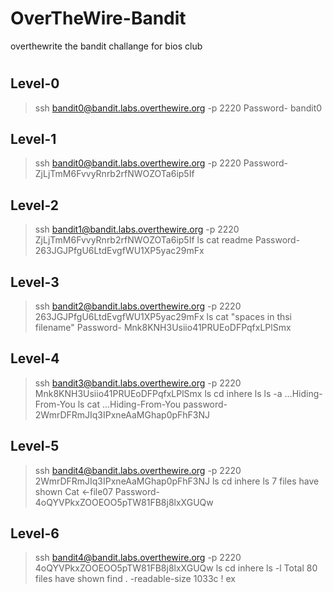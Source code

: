 # OverTheWire-Bandit
overthewrite the bandit challange for bios club 
#

## Level-0
>ssh bandit0@bandit.labs.overthewire.org -p 2220
>Password- bandit0

## Level-1
>ssh bandit0@bandit.labs.overthewire.org -p 2220
>Password- ZjLjTmM6FvvyRnrb2rfNWOZOTa6ip5If

## Level-2
>ssh bandit1@bandit.labs.overthewire.org -p 2220
>ZjLjTmM6FvvyRnrb2rfNWOZOTa6ip5If
>ls
>cat readme
>Password- 263JGJPfgU6LtdEvgfWU1XP5yac29mFx

## Level-3
>ssh bandit2@bandit.labs.overthewire.org -p 2220
>263JGJPfgU6LtdEvgfWU1XP5yac29mFx
>ls
>cat "spaces in thsi filename"
>Password- Mnk8KNH3Usiio41PRUEoDFPqfxLPlSmx

## Level-4
>ssh bandit3@bandit.labs.overthewire.org -p 2220
>Mnk8KNH3Usiio41PRUEoDFPqfxLPlSmx
>ls
>cd inhere
>ls
>ls -a
...Hiding-From-You
>ls
>cat ...Hiding-From-You
>password- 2WmrDFRmJIq3IPxneAaMGhap0pFhF3NJ

## Level-5
>ssh bandit4@bandit.labs.overthewire.org -p 2220
>2WmrDFRmJIq3IPxneAaMGhap0pFhF3NJ
>ls
>cd inhere
>ls
7 files have shown
>Cat <-file07
>Password- 4oQYVPkxZOOEOO5pTW81FB8j8lxXGUQw

## Level-6
>ssh bandit4@bandit.labs.overthewire.org -p 2220
>4oQYVPkxZOOEOO5pTW81FB8j8lxXGUQw
>ls
>cd inhere
>ls -l
Total 80 files have shown
>find . -readable-size 1033c ! ex
